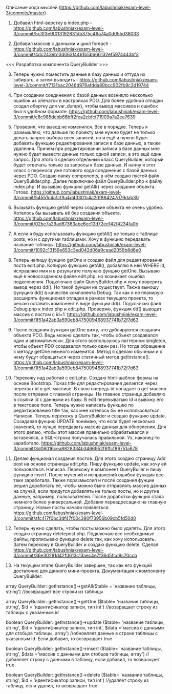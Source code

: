 Описание хода мыслей (https://github.com/labushniak/exam-level-3/commits/master)
1. Добавил html-верстку в index.php - https://github.com/labushniak/exam-level-3/commit/5c3f3e9f013192831db375c46a74a0d055d38033

2. Добавил массив с данными и цикл foreach - https://github.com/labushniak/exam-level-3/commit/4dc243eb13d063f4461b5b666132ef5974443bf3

<<< Разработка компонента QueryBuilder >>>

3. Теперь нужно поместить данные в базу данных и оттуда их забирать, а затем выводить - https://github.com/labushniak/exam-level-3/commit/f7131bac2046d976afdda89bcc902fb9c3d19744

4. При создании соединения с базой данных возникло несколько ошибок из опечаток в настройках PDO. Для более удобной отладки создал обертку для var_dump(), чтобы вывод массивов и ошибок был в удобном формате. https://github.com/labushniak/exam-level-3/commit/c8c985dcbb66bff2fea2cbfcf71909a7a2ee7639

5. Проверил, что вывод не изменился. Все в порядке. Теперь я размышляю, что дальше по проекту мне нужно будет не только делать запрос выбора всех записей, но и ещё и нужно будет добавить функцию редактирования записи в базе данных, а также удаления. Причем при редактировании записи в базе данных мне нужно будет вывести данные только одной записи, а это ещё один запрос. 
Для этого я сделаю отдельный класс QueryBuilder, который будет отвечать только за запросы к базе данных. И начну я этот класс с переноса уже готового кода соединения с базой данных через PDO.
Создаю папку components, в нём создаю пустой файл QueryBuilder.php.
Далее подключаю файл QueryBuilder.php к файлу index.php. И вызываю функцию getAll() через создание объекта. Готово. https://github.com/labushniak/exam-level-3/commit/54551c4a1cf9a4d43301c4a20f864247d79dab30

6. Вызывать функцию getAll через создание объекта не очень удобно. Хотелось бы вызывать её без создания объекта. https://github.com/labushniak/exam-level-3/commit/02bc7a29ad67363abe6ec12d72ee142f4234fa0b

7. А если я буду использовать функцию getAll() не только с таблице posts, но и с другими таблицами. Хочу в функцию передавать название таблицы.
https://github.com/labushniak/exam-level-3/commit/1092c13159e653c3ed042d06a9cead2059b8d6e0

8. Теперь напишу фунцию getOne и создаю файл для редактирования поста edit.php. Копирую функцию getAll(), добавляю в ней WHERE id, исправляю имя и в результате получаю фунцию getOne. Вызываю ещё в новосозданном файле edit.php, но возникает ошибка подключения. Подключаю файл QueryBuilder.php и хочу проверить вывод через dd(). Но такой фунции не существует. Также выношу фунуцию dd() в качестве компонента Debug. Так как я не планирую расширять функционал отладки в рамках текущего проекта, то решаю оставить компонент в виде функции dd().
Подключаю файл Debug.php к index.php и edit.php. Проверяю, функция dd() выводит массив с постом с id=1.
https://github.com/labushniak/exam-level-3/commit/1f51a42ab3a590eb8475009468937741b72f7d63

9. После создания функции getOne вижу, что дублируются создания объекта PDO. Ведь можно сделать так, чтобы объект создавался один и автоматически. Для этого воспользуюсь паттерном singleton, чтобы объект PDO создавался только один раз. Но тогда обращение к методу getOne немного изменится. Метод я сделаю обычным и к нему будут обращаться через статичный метод getInstance().
https://github.com/labushniak/exam-level-3/commit/1f51a42ab3a590eb8475009468937741b72f7d63

10. Перехожу над работай с edit.php. Создаю html-шаблон формы на основе Bootstrap. Показ title для редактирования делается через перехват id в get-массиве. В свою очередь id попадает в get-массив после отправки с главной страницы.
На главное странице добавляю в ссылки id с данными из базы. В edit перехыватыю id и вывожу его в текстовое поле.
Теперь нужно написать функцию по редактированию title так, как мне хотелось бы её использоваться. Написал. Теперь перехожу в QueryBuilder и создаю функцию update.
Созадавая фунцию UPDATE понимаю, что если будет несколько значений, то лучше передавать массив данных для обновления. Для этого делаю, чтобы этот массив правильно обрабатывался и вставлялся, а SQL-строка получалась правильной. Ух, наконец-то заработало.
https://github.com/labushniak/exam-level-3/commit/3d06016cea8828334b3466952f6ffcf86751a878

11. Делаю фунционал создания постов. Для этого создаю страницу Add post на основе страницы edit.php. Пишу функцию update, как хочу ей пользоваться. Написал.
Перехожу в компонент QueryBuiler и пишу функцию insert. После мучений и исправлений ошибок функция все-таки заработала. Также поразмыслил и после создания фунции решил доработать её, чтобы можно было отправлять массив данных на случай, если придутся добавлять не только посты, но и другие данные, например, пользователей. После доработки функция стала немного более универсальной. Добавил переадресацию на главную страницу. Новые посты начали появляться.
https://github.com/labushniak/exam-level-3/commit/afc417f0bc3df47f00c390f73956b09cb5fd50d0

12. Теперь нужно сделать, чтобы посты можно было удалять. Для этого создаю страницу deletepost.php. Подключаю все необходимые файлы, прописываю функцию delete так, как хочу использовать. Затем перехожу в QueryBuilder и создаю функцию delete. Сделал.
https://github.com/labushniak/exam-level-3/commit/36e30281d42f0613c13aec4e7f36d5fcd9c70ccb

13. На текущем этапе QueryBuilder завершен, так как его функций достаточно для данного мини-проекта.
Документация к компоненту QueryBuilder:

array QueryBuilder::getInstance()->getAll($table = 'название таблицы, string') //возвращает все строки из таблицы

array QueryBuilder::getInstance()->getOne ($table= 'название таблицы, string', $id = 'идентификатор записи, тип int') //возвращает строку из таблицы с указанным id

boolean QueryBuilder::getInstance()->update ($table= 'название таблицы, string', $id = 'идентификатор записи, тип int', $data ='массив с данными для стобцов таблицы, array') //обновляет данные в строке таблицы с указанным id. Если добавил, то возвращает true

boolean QueryBuilder::getInstance()->insert ($table= 'название таблицы, string', $data ='массив с данными для стобцов таблицы, array') //добавляет строку с данными в таблицу, если добавил, то возвращает true

boolean QueryBuilder::getInstance()->delete ($table= 'название таблицы, string', $id = 'идентификатор записи, тип int') //удаляет строку из таблицу, если удалил, то возвращает true


